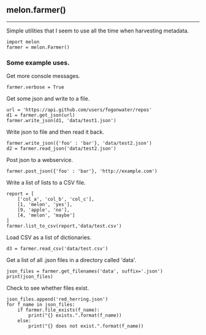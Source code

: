 ## melon.farmer()
---

Simple utilities that I seem to use all the time when harvesting metadata.


```
import melon
farmer = melon.Farmer()
```

### Some example uses.

Get more console messages.
```
farmer.verbose = True
```

Get some json and write to a file.
```
url = 'https://api.github.com/users/fogonwater/repos'
d1 = farmer.get_json(url)
farmer.write_json(d1, 'data/test1.json')
```

Write json to file and then read it back.
```
farmer.write_json({'foo' : 'bar'}, 'data/test2.json')
d2 = farmer.read_json('data/test2.json')
```

Post json to a webservice.
```
farmer.post_json({'foo' : 'bar'}, 'http://example.com')
```

Write a list of lists to a CSV file.
```
report = [
    ['col_a', 'col_b', 'col_c'],
    [1, 'melon', 'yes'],
    [9, 'apple', 'no'],
    [4, 'melon', 'maybe']
]
farmer.list_to_csv(report,'data/test.csv')
```

Load CSV as a list of dictionaries.
```
d3 = farmer.read_csv('data/test.csv')
```

Get a list of all .json files in a directory called 'data'.
```
json_files = farmer.get_filenames('data', suffix='.json')
print(json_files)
```

Check to see whether files exist.
```
json_files.append('red_herring.json')
for f_name in json_files:
    if farmer.file_exists(f_name):
        print("{} exists.".format(f_name))
    else:
        print("{} does not exist.".format(f_name))
```
